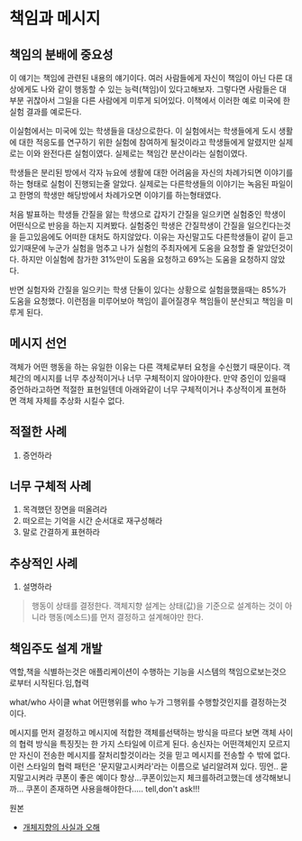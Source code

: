 # 책임과 메시지

## 책임의 분배에 중요성
이 얘기는 책임에 관련된 내용의 얘기이다. 여러 사람들에게 자신이 책임이 아닌 다른 대상에게도 나와 같이 행동할 수 있는 능력(책임)이 있다고해보자. 그렇다면 사람들은 대부분 귀찮아서 그일을 다른 사람에게 미루게 되어있다. 이책에서 이러한 예로 미국에 한 실험 결과를 예로든다.


이실험에서는 미국에 있는 학생들을 대상으로한다. 이 실험에서는 학생들에게 도시 생활에 대한 적응도를 연구하기 위한 실험에 참여하게 될것이라고 학생들에게 알렸지만 실제로는 이와 완전다른 실험이였다. 실제로는 책임간 분산이라는 실험이였다.

학생들은 분리된 방에서 각자 뉴요에 생활에 대한 어려움을 자신의 차례가되면 이야기를 하는 형태로 실험이 진행되는줄 알았다. 실제로는 다른학생들의 이야기는 녹음된 파일이고 한명의 학생만 해당방에서 차례가오면 이야기를 하는형태였다. 

처음 발표하는 학생들 간질을 앓는 학생으로 갑자기 간질을 일으키면 실험중인 학생이 어떤식으로 반응을 하는지 지켜봤다. 실험중인 학생은 간질학생이 간질을 일으킨다는것을 듣고있음에도 어떠한 대처도 하지않았다. 이유는 자신말고도 다른학생들이 같이 듣고 있기때문에 누군가 실험을 멈추고 나가 실험의 주최자에게 도움을 요청할 줄 알았던것이다. 하지만 이실험에 참가한 31%만이 도움을 요청하고 69%는 도움을 요청하지 않았다.

반면 실험자와 간질을 일으키는 학생 단둘이 있다는 상황으로 실험을했을때는 85%가 도움을 요청했다. 이런점을 미루어보아 책임이 흩어질경우 책임들이 분산되고 책임을 미루게 된다.




## 메시지 선언

객체가 어떤 행동을 하는 유일한 이유는 다른 객체로부터 요청을 수신했기 때문이다. 객체간의 메시지를 너무 추상적이거나 너무 구체적이지 않아야한다. 만약 증인이 있을때 증언하라고하면 적절한 표현일텐데 아래와같이 너무 구체적이거나 추상적이게 표현하면 객체 자체를 추상화 시킬수 없다.
## 적절한 사례
1. 증언하라

## 너무 구체적 사례
1. 목격했던 장면을 떠올려라
2. 떠오르는 기억을 시간 순서대로 재구성해라
3. 말로 간결하게 표현하라

## 추상적인 사례
1. 설명하라


>행동이 상태를 결정한다. 객체지향 설계는 상태(값)을 기준으로 설계하는 것이 아니라 행동(메소드)를 먼저 결정하고 설계해야만 한다.

 ## 책임주도 설계 개발
 역할,책을 식별하는것은 애플리케이션이 수행하는 기능을 시스템의 책임으로보는것으로부터 시작된다.임,협력

 what/who 사이클
 what 어떤행위를 who 누가 그행위를 수행할것인지를 결정하는것이다.





메시지를 먼저 결정하고 메시지에 적합한 객체를선택하는 방식을 따르다 보면 객체 사이의 협력 방식을 특징짓는 한 가지 스타일에 이르게 된다. 송신자는 어떤객체인지 모르지만 자신이 전송한 메시지를 잘처리할것이라는 것을 믿고 메시지를 전송할 수 밖에 없다. 이런 스타일의 협력 패턴은 '문지말고시켜라'라는 이름으로 널리알려져 있다.
띵언.. 묻지말고시켜라
쿠폰이 좋은 예이다 항상...쿠폰이있는지 체크를하려고했는데 생각해보니까... 쿠폰이 존재하면 사용을해야한다.....
 tell,don't ask!!!

 
 원본
 * [개체지향의 사실과 오해](http://www.yes24.co.kr/24/goods/18249021)
